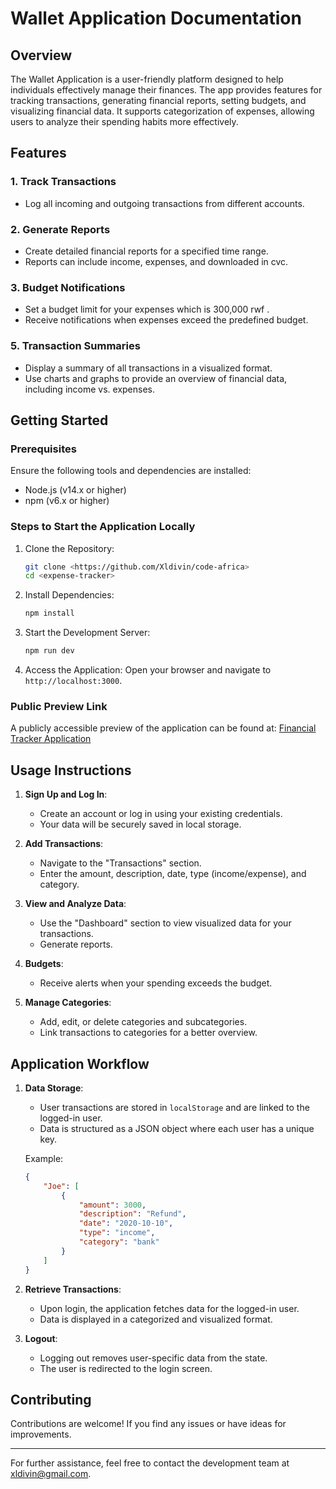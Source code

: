 # Wallet Application Documentation

## Overview
The Wallet Application is a user-friendly platform designed to help individuals effectively manage their finances. The app provides features for tracking transactions, generating financial reports, setting budgets, and visualizing financial data. It supports categorization of expenses, allowing users to analyze their spending habits more effectively.

## Features

### 1. Track Transactions
- Log all incoming and outgoing transactions from different accounts.

### 2. Generate Reports
- Create detailed financial reports for a specified time range.
- Reports can include income, expenses, and downloaded in cvc.

### 3. Budget Notifications
- Set a budget limit for your expenses which is 300,000 rwf .
- Receive notifications when expenses exceed the predefined budget.

<!-- ### 4. Categories and Subcategories
- Add custom categories and subcategories to classify your expenses.
- Link each transaction to a related category or subcategory for better analysis. -->

### 5. Transaction Summaries
- Display a summary of all transactions in a visualized format.
- Use charts and graphs to provide an overview of financial data, including income vs. expenses.

## Getting Started

### Prerequisites
Ensure the following tools and dependencies are installed:
- Node.js (v14.x or higher)
- npm (v6.x or higher)

### Steps to Start the Application Locally

1. Clone the Repository:
   ```bash
   git clone <https://github.com/Xldivin/code-africa>
   cd <expense-tracker>
   ```

2. Install Dependencies:
   ```bash
   npm install
   ```

3. Start the Development Server:
   ```bash
   npm run dev
   ```

4. Access the Application:
   Open your browser and navigate to `http://localhost:3000`.

### Public Preview Link
A publicly accessible preview of the application can be found at:
[Financial Tracker Application](https://code-africa-tmg8.vercel.app)

## Usage Instructions

1. **Sign Up and Log In**:
   - Create an account or log in using your existing credentials.
   - Your data will be securely saved in local storage.

2. **Add Transactions**:
   - Navigate to the "Transactions" section.
   - Enter the amount, description, date, type (income/expense), and category.

3. **View and Analyze Data**:
   - Use the "Dashboard" section to view visualized data for your transactions.
   - Generate reports.

4. **Budgets**:
   - Receive alerts when your spending exceeds the budget.

5. **Manage Categories**:
   - Add, edit, or delete categories and subcategories.
   - Link transactions to categories for a better overview.

## Application Workflow

1. **Data Storage**:
   - User transactions are stored in `localStorage` and are linked to the logged-in user.
   - Data is structured as a JSON object where each user has a unique key.

   Example:
   ```json
   {
       "Joe": [
           {
               "amount": 3000,
               "description": "Refund",
               "date": "2020-10-10",
               "type": "income",
               "category": "bank"
           }
       ]
   }
   ```

2. **Retrieve Transactions**:
   - Upon login, the application fetches data for the logged-in user.
   - Data is displayed in a categorized and visualized format.

3. **Logout**:
   - Logging out removes user-specific data from the state.
   - The user is redirected to the login screen.

## Contributing
Contributions are welcome! If you find any issues or have ideas for improvements.


---

For further assistance, feel free to contact the development team at [xldivin@gmail.com](mailto:xldivin@gmail.com).

